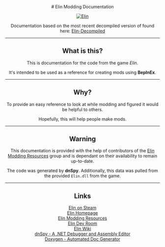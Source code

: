 <center>
# Elin Modding Documentation

[![Elin](https://shared.cloudflare.steamstatic.com/store_item_assets/steam/apps/2135150/header.jpg?t=1732238581)](https://store.steampowered.com/app/2135150/Elin/)  

Documentation based on the most recent decompiled version of found here: [Elin-Decompiled](https://github.com/Elin-Modding-Resources/Elin-Decompiled)

---

## What is this?

This is documentation for the code from the game *Elin*.  

It's intended to be used as a reference for creating mods using **BepInEx**.

---

## Why?

To provide an easy reference to look at while modding and figured it would be helpful to others.  

Hopefully, this will help people make mods.

---

## Warning

This documentation is provided with the help of contributors of the [Elin Modding Resources](https://github.com/Elin-Modding-Resources) group and is dependant on their availability to remain up-to-date.  

The code was generated by **dnSpy**. Additionally, this data was pulled from the provided `Elin.dll` from the game.

---

## Links

[Elin on Steam](https://store.steampowered.com/app/2135150/Elin/)  
[Elin Homepage](https://ylvania.org/index_e.html)  
[Elin Modding Resources](https://elin-modding-resources.github.io/Elin.Docs/)  
[Elin Dev Room](https://ylvania.org/elin_dev_e.html)  
[Elin Wiki](https://ylvapedia.wiki/wiki/Main_Page)  
[dnSpy - A .NET Debugger and Assembly Editor](https://github.com/dnSpy/dnSpy)  
[Doxygen - Automated Doc Generator](https://www.doxygen.nl/index.html)
</center>

